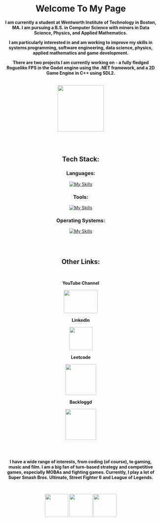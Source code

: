 <div align="center">

# **Welcome To My Page**

**I am currently a student at Wentworth Institute of Technology in Boston, MA. I am pursuing a B.S. in Computer Science with minors in Data Science, Physics, and Applied Mathematics.**

**I am particularly interested in and am working to improve my skills in systems programming, software engineering, data science, physics, applied mathematics and game development.**

**There are two projects I am currently working on - a fully fledged Roguelike FPS in the Godot engine using the .NET framework, and a 2D Game Engine in C++ using SDL2.**

<br>

<img src="https://media.licdn.com/dms/image/v2/C4E0BAQEoSBayCOZ6Gw/company-logo_200_200/company-logo_200_200/0/1642534955373/wentworth_computing_data_science_logo?e=2147483647&v=beta&t=kj9O0B3yuACufgSZN8ZuIO1fk7Pw_ayjAejJ99ne1yU" width="150" height="150"> 

<br><br>

## Tech Stack:

### Languages:
[![My Skills](https://skillicons.dev/icons?i=java,py,cpp,c,cs,r,mysql,lua,powershell,bash&perline=5)](https://skillicons.dev)

### Tools:
[![My Skills](https://skillicons.dev/icons?i=eclipse,visualstudio,vscode,godot,robloxstudio,gamemakerstudio,maven,gradle,postman,vim&perline=5)](https://skillicons.dev)

### Operating Systems:
[![My Skills](https://skillicons.dev/icons?i=windows,linux,ubuntu,redhat,raspberrypi&perline=5)](https://skillicons.dev)

<br><br>

## Other Links:

<br>

**YouTube Channel**

<a href="https://www.youtube.com/@CodeLock2026">
  <img src="https://upload.wikimedia.org/wikipedia/commons/e/ef/Youtube_logo.png" width="110" height="75">
</a>

<br>

**LinkedIn**

<a href="https://www.linkedin.com/in/kyle-shott-141359217/">
  <img src="https://upload.wikimedia.org/wikipedia/commons/c/ca/LinkedIn_logo_initials.png" width="75" height="75">
</a>

<br>

**Leetcode**

<a href="https://leetcode.com/u/Code_Lock/">
  <img src="https://leetcode.com/static/images/LeetCode_logo_rvs.png" width="100" height="100">
</a>

**Backloggd**

<a href="https://backloggd.com/u/SixtyFour/">
  <img src="https://pbs.twimg.com/profile_images/1541908760607821824/3Am5dmsx_400x400.jpg" width="100" height="100">
</a>


<br><br>


**I have a wide range of interests, from coding (of course), to gaming, music and film. I am a big fan of turn-based strategy and competitive games, especially MOBAs and fighting games. Currently, I play a lot of Super Smash Bros. Ultimate, Street Fighter 6 and League of Legends.**

<br>

<img src="https://art.pixilart.com/e5c527ac2b99c5f.png" width="75" height="75">     <img src="https://cdn2.steamgriddb.com/icon/6622392eb0d8dfdacc44c7f7397ce4ab.png" width="75" height="75">     <img src="https://preview.redd.it/ennd5zljlql21.png?width=256&format=png&auto=webp&s=d699fed3ae40c76c8735354c175a07b74d2e1e03" width="75" height="75">



</div>


<!--
**kyshott/kyshott** is a ✨ _special_ ✨ repository because its `README.md` (this file) appears on your GitHub profile.

Here are some ideas to get you started:

- 🔭 I’m currently working on ...
- 🌱 I’m currently learning ...
- 👯 I’m looking to collaborate on ...
- 🤔 I’m looking for help with ...
- 💬 Ask me about ...
- 📫 How to reach me: ...
- 😄 Pronouns: ...
- ⚡ Fun fact: ...
-->
